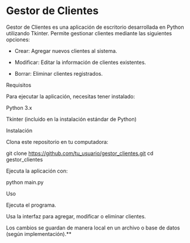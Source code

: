 #  Gestor de Clientes

Gestor de Clientes es una aplicación de escritorio desarrollada en Python utilizando Tkinter. Permite gestionar clientes mediante las siguientes opciones:

  - Crear: Agregar nuevos clientes al sistema.

  - Modificar: Editar la información de clientes existentes.

  - Borrar: Eliminar clientes registrados.

Requisitos

Para ejecutar la aplicación, necesitas tener instalado:

Python 3.x

Tkinter (incluido en la instalación estándar de Python)

Instalación

Clona este repositorio en tu computadora:

git clone https://github.com/tu_usuario/gestor_clientes.git
cd gestor_clientes

Ejecuta la aplicación con:

python main.py

Uso

Ejecuta el programa.

Usa la interfaz para agregar, modificar o eliminar clientes.

Los cambios se guardan de manera local en un archivo o base de datos (según implementación).**
